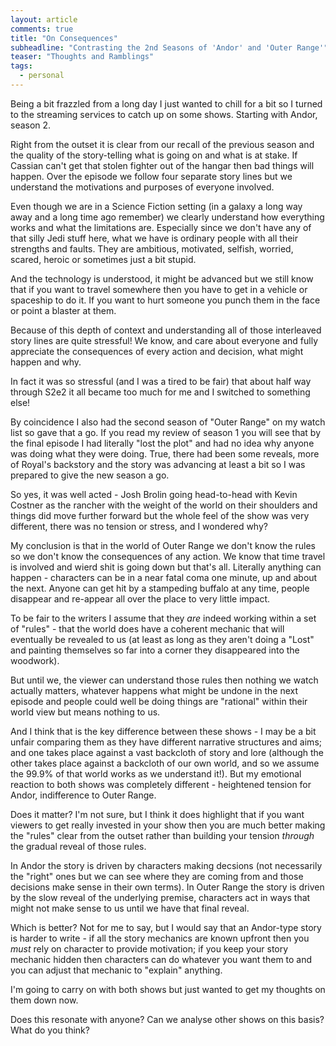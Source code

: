 ```yaml
---
layout: article
comments: true
title: "On Consequences"
subheadline: "Contrasting the 2nd Seasons of 'Andor' and 'Outer Range'"
teaser: "Thoughts and Ramblings"
tags:
  - personal
---
```


Being a bit frazzled from a long day I just wanted to chill for a bit so I turned to the streaming services
to catch up on some shows. Starting with Andor, season 2.

Right from the outset it is clear from our recall of the previous season and the
quality of the story-telling what is going on and what is at stake. If Cassian can't get that
stolen fighter out of the hangar then bad things will happen. Over the episode we follow four
separate story lines but we understand the motivations and purposes of everyone involved.

Even though we are in a Science Fiction setting (in a galaxy a long way away and a long time ago
remember) we clearly understand how everything works and what the limitations are. Especially
since we don't have any of that silly Jedi stuff here, what we have is ordinary people with
all their strengths and faults. They are ambitious, motivated, selfish, worried, scared,
heroic or sometimes just a bit stupid. 

And the technology is understood, it might be advanced but we still know that if you want to
travel somewhere then you have to get in a vehicle or spaceship to do it. If you want to
hurt someone you punch them in the face or point a blaster at them.

Because of this depth of context and understanding all of those interleaved story lines
are quite stressful! We know, and care about everyone and fully appreciate the consequences
of every action and decision, what might happen and why.

In fact it was so stressful (and I was a tired to be fair) that about half way through S2e2
it all became too much for me and I switched to something else!

By coincidence I also had the second season of "Outer Range" on my watch list so gave that
a go. If you read my review of season 1 you will see that by the final episode I had
literally "lost the plot" and had no idea why anyone was doing what they were doing.
True, there had been some reveals, more of Royal's backstory and the story was advancing
at least a bit so I was prepared to give the new season a go.

So yes, it was well acted - Josh Brolin going head-to-head with Kevin Costner as the
rancher with the weight of the world on their shoulders and things did move further
forward but the whole feel of the show was very different, there was no tension
or stress, and I wondered why?

My conclusion is that in the world of Outer Range we don't know the rules so we don't
know the consequences of any action. We know that time travel is involved and wierd
shit is going down but that's all. Literally anything can happen - characters can
be in a near fatal coma one minute, up and about the next. Anyone can get hit
by a stampeding buffalo at any time, people disappear and re-appear all over the
place to very little impact.

To be fair to the writers I assume that they *are* indeed working within a set of
"rules" - that the world does have a coherent mechanic that will eventually be
revealed to us (at least as long as they aren't doing a "Lost" and painting
themselves so far into a corner they disappeared into the woodwork).

But until we, the viewer can understand those rules then nothing we watch
actually matters, whatever happens what might be undone in the next episode
and people could well be doing things are "rational" within their world view
but means nothing to us.

And I think that is the key difference between these shows - I may be a bit unfair
comparing them as they have different narrative structures and aims; and one takes
place against a vast backcloth of story and lore (although the other takes place
against a backcloth of our own world, and so we assume the 99.9% of that world
works as we understand it!). But my emotional reaction to both shows was completely 
different - heightened tension for Andor, indifference to Outer Range.

Does it matter? I'm not sure, but I think it does highlight that if you want
viewers to get really invested in your show then you are much better making
the "rules" clear from the outset rather than building your tension *through*
the gradual reveal of those rules.

In Andor the story is driven by characters making decsions (not necessarily 
the "right" ones but we can see where they are coming from and those decisions
make sense in their own terms). In Outer Range the story is driven by the
slow reveal of the underlying premise, characters act in ways that might
not make sense to us until we have that final reveal.

Which is better? Not for me to say, but I would say that an Andor-type
story is harder to write - if all the story mechanics are known upfront
then you *must* rely on character to provide motivation; if you keep
your story mechanic hidden then characters can do whatever you want
them to and you can adjust that mechanic to "explain" anything.

I'm going to carry on with both shows but just wanted to get my thoughts on
them down now.

Does this resonate with anyone? Can we analyse other shows on this basis?
What do you think?


